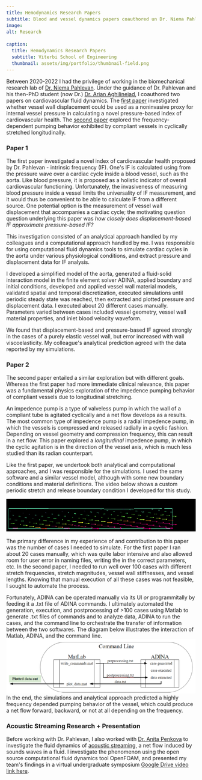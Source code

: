```yaml
---
title: Hemodynamics Research Papers
subtitle: Blood and vessel dynamics papers coauthored un Dr. Niema Pahlevan
image:
alt: Research

caption:
  title: Hemodynamics Research Papers
  subtitle: Viterbi School of Engineering
  thumbnail: assets/img/portfolio/thumbnail-field.png
---
```

Between 2020-2022 I had the privilege of working in the biomechanical research lab of [Dr. Niema Pahlevan](https://viterbi.usc.edu/directory/faculty/Pahlevan/Niema). Under the guidance of Dr. Pahlevan and his then-PhD student (now Dr.) [Dr. Arian Aghilinejad](https://www.linkedin.com/in/arian-aghilinejad-85828b108/), I coauthored two papers on cardiovascular fluid dynamics. The [first paper](https://github.com/brogers622/portfolio/blob/18c59b9fa894b4369f521322821fec689fcc526e/1st%20coauthored%20paper.pdf) investigated whether vessel wall displacement could be used as a noninvasive proxy for internal vessel pressure in calculating a novel pressure-based index of cardiovascular health. The [second paper](https://github.com/brogers622/portfolio/blob/18c59b9fa894b4369f521322821fec689fcc526e/2nd%20coathored%20paper.pdf) explored the frequency-dependent pumping behavior exhibited by compliant vessels in cyclically stretched longitudinally.
### Paper 1
The first paper investigated a novel index of cardiovascular health proposed by Dr. Pahlevan - intrinsic frequency (IF). One's IF is calculated using from the pressure wave over a cardiac cycle inside a blood vessel, such as the aorta. Like blood pressure, it is proposed as a holistic indicator of overall cardiovascular functioning. Unfortunately, the invasiveness of measuring blood pressure inside a vessel limits the universality of IF measurement, and it would thus be convenient to be able to calculate IF from a different source. One potential option is the measurement of vessel wall displacement that accompanies a cardiac cycle; the motivating question question underlying this paper was *how closely does displacement-based IF approximate pressure-based IF?*

This investigation consisted of an analytical approach handled by my colleagues and a computational approach handled by me. I was responsible for using computational fluid dynamics tools to simulate cardiac cycles in the aorta under various physiological conditions, and extract pressure and displacement data for IF analysis.

I developed a simplified model of the aorta, generated a fluid-solid interaction model in the finite element solver ADINA, applied boundary and initial conditions, developed and applied vessel wall material models, validated spatial and temporal discretization, executed simulations until periodic steady state was reached, then extracted and plotted pressure and displacement data. I executed about 20 different cases manually. Parameters varied between cases included vessel geometry, vessel wall material properties, and inlet blood velocity waveform.

We found that displacement-based and pressure-based IF agreed strongly in the cases of a purely elastic vessel wall, but error increased with wall viscoelasticity. My colleague's analytical prediction agreed with the data reported by my simulations. 
### Paper 2
The second paper entailed a similar exploration but with different goals. Whereas the first paper had more immediate clinical relevance, this paper was a fundamental physics exploration of the impedence pumping behavior of compliant vessels due to longitudinal stretching.

An impedence pump is a type of valveless pump in which the wall of a compliant tube is agitated cyclically and a net flow develops as a results. The most common type of impedence pump is a radial impedence pump, in which the vessels is compressed and released radially in a cyclic fashion. Depending on vessel geometry and compression frequency, this can result in a net flow. This paper explored a *longitudinal* impedence pump, in which the cyclic agitation is in the direction of the vessel axis, which is much less studied than its radian counterpart.

Like the first paper, we undertook both analytical and computational approaches, and I was responsible for the simulations. I used the same software and a similar vessel model, although with some new boundary conditions and material definitions. The video below shows a custom periodic stretch and release boundary condition I developed for this study.

![](assets/img/portfolio/vessel.gif)

The primary difference in my experience of and contribution to this paper was the number of cases I needed to simulate. For the first paper I ran about 20 cases manually, which was quite labor intensive and also allowed room for user error in naming files, writing the in the correct parameters, etc. In the second paper, I needed to run well over 100 cases with different stretch frequencies, stretch magnitudes, vessel wall stiffnesses, and vessel lengths. Knowing that manual execution of all these cases was not feasible, I sought to automate the process.

Fortunately, ADINA can be operated manually via its UI *or* programmitally by feeding it a .txt file of ADINA commands. I ultimately automated the generation, execution, and postprocessing of >100 cases using Matlab to generate .txt files of commands and to analyze data, ADINA to run the cases, and the command line to orchestrate the transfer of information between the two softwares. The diagram below illustrates the interaction of Matlab, ADINA, and the command line.
![automation](assets/img/portfolio/automation.png)
In the end, the simulations and analytical approach predicted a highly frequency depended pumping behavior of the vessel, which could produce a net flow forward, backward, or not at all depending on the frequency.
### Acoustic Streaming Research + Presentation
Before working with Dr. Pahlevan, I also worked with [Dr. Anita Penkova](https://viterbi.usc.edu/directory/faculty/Penkova/Anita) to investigate the fluid dynamics of [acoustic streaming](https://en.wikipedia.org/wiki/Acoustic_streaming#:~:text=Acoustic%20streaming%20is%20a%20steady,waves%20within%20a%20Kundt's%20tube.), a net flow induced by sounds waves in a fluid. I investigate the phenomenon using the open source computational fluid dynamics tool OpenFOAM, and presented my team's findings in a virtual undergraduate symposium [Google Drive video link here](https://drive.google.com/file/d/1xZN7Vfau2ATikSEVXnsze9H4Ha9w9JrO/view?usp=drive_link).